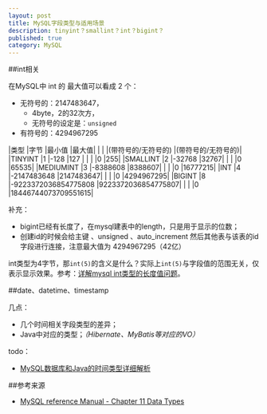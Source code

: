 ```yaml
---
layout: post
title: MySQL字段类型与适用场景
description: tinyint？smallint？int？bigint？
published: true
category: MySQL
---
```



##int相关


在MySQL中 int 的 最大值可以看成 2 个：

* 无符号的：2147483647，
	* 4byte，2的32次方，
	* 无符号的设定是：`unsigned`
* 有符号的：4294967295




|类型 |字节 |最小值 |最大值|
| 	  |     |(带符号的/无符号的) |(带符号的/无符号的)|
|TINYINT |1 |-128 |127 |
| 	  | 	  |0 |255|
|SMALLINT |2 |-32768 |32767|
| 	  | 	  |0 |65535|
|MEDIUMINT |3 |-8388608 |8388607|
| 	  | 	  |0 |16777215|
|INT |4 |-2147483648 |2147483647|
|	   | 	  |0 |4294967295|
|BIGINT |8 |-9223372036854775808 |9223372036854775807|
| 	  |	   |0 |18446744073709551615|


补充：

* bigint已经有长度了，在mysql建表中的length，只是用于显示的位数；
* 创建id的时候会给主键 、unsigned 、auto_increment  然后其他表与该表的id字段进行连接，注意最大值为 4294967295（42亿）


int类型为4字节，那`int(5)`的含义是什么？实际上`int(5)`与字段值的范围无关，仅表示显示效果。参考：[详解mysql int类型的长度值问题]。

##date、datetime、timestamp

几点：

* 几个时间相关字段类型的差异；
* Java中对应的类型；*（Hibernate、MyBatis等对应的VO）*

todo：

* [MySQL数据库和Java的时间类型详细解析][MySQL数据库和Java的时间类型详细解析]






























##参考来源

* [MySQL reference Manual - Chapter 11 Data Types][MySQL reference Manual - Chapter 11 Data Types]





[NingG]:    												http://ningg.github.com  "NingG"
[MySQL reference Manual - Chapter 11 Data Types]:			http://dev.mysql.com/doc/refman/5.6/en/data-types.html
[MySQL数据库和Java的时间类型详细解析]:						http://database.51cto.com/art/201005/202730.htm



[详解mysql int类型的长度值问题]:				http://www.2cto.com/database/201208/150865.html





